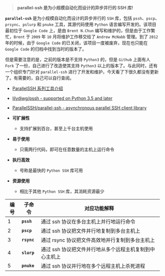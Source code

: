 > **parallel-ssh 是为小规模自动化而设计的异步并行的 SSH 库!**

**`parallel-ssh`** 是为小规模自动化而设计的异步并行的 `SSH` 库，包括 `pssh`、`pscp`、`prsync`、`pslurp` 和 `pnuke` 工具，其源代码使用 `Python` 语言编写开发的。该项目最初位于 `Google Code` 上，是由 `Brent N.Chun` 编写和维护的，但是由于工作繁忙，`Brent` 于 `2009` 年 `10` 月将维护工作移交给了 `Andrew McNabb` 管理。到了 `2012` 年的时候，由于 `Google Code` 的已关闭，该项目一度被废弃，现在也只能在 `Google Code` 的归档中找到当时的版本了。

但是需要注意的是，之前的版本是不支持 `Python3` 的，但是 `Github` 上面有人 `Fork` 了一份，自己进行了改造使其支持 `Python3` 以上的版本了。与此同时，还有一个组织专门针对 `parallel-ssh` 进行了开发和维护，今天看了下很久都没有更新了。有需要的，自己可以自行查阅。

- [ParallelSSH 系列工具介绍](https://escapelife.github.io/posts/8c0f83d.html)
- [lilydjwg/pssh - supported on Python 3.5 and later](https://github.com/lilydjwg/pssh)
- [ParallelSSH/parallel-ssh - asynchronous parallel SSH client library](https://github.com/ParallelSSH/parallel-ssh)

- **可扩展性**
  - 支持扩展到百台，甚至上千台主机使用
- **易于使用**
  - 只需两行代码，即可在任意数量的主机上运行命令
- **执行高效**
  - 号称是最快的 `Python SSH` 库可用
- **资源使用**
  - 相比于其他 `Python SSH` 库，其消耗资源最少

| 编号 | 子命令      | 对应功能解释                                            |
| ---- | ----------- | ------------------------------------------------------- |
| 1    | **`pssh`**  | 通过 ssh 协议在多台主机上并行地运行命令                 |
| 2    | **`pscp`**  | 通过 ssh 协议把文件并行地复制到多台主机上               |
| 3    | **`rsync`** | 通过 rsync 协议把文件高效地并行复制到多台主机上         |
| 4    | **`slurp`** | 通过 ssh 协议把文件并行地从多个远程主机复制到中心主机上 |
| 5    | **`pnuke`** | 通过 ssh 协议并行地在多个远程主机上杀死进程             |
